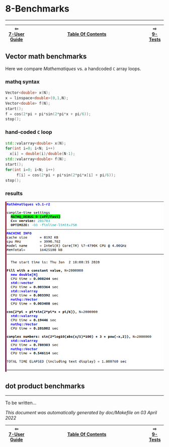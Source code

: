 
# 8-Benchmarks

-------------------------


| ⇦ <br />[7-User Guide](user-guide.md)  | <br />[Table Of Contents](toc.md)<br /> <img width=1000/> | ⇨ <br />[9-Tests](test.md)   |
| ----------- | ----------- | ----------- |


## Vector math benchmarks 

Here we compare _Mathematiques_ vs. a handcoded `C` array loops.

### mathq syntax 
```C++
Vector<double> x(N);
x = linspace<double>(0,1,N);
Vector<double> f(N);
start();
f = cos(2*pi + pi*sin(2*pi*x + pi/6));
stop();
```

### hand-coded `C` loop 
```C++
std::valarray<double> x(N);
for(int i=0; i<N; i++)
  x[i] = double(i)/double(N-1);
std::valarray<double> f(N);
start();
for(int i=0; i<N; i++)
     f[i] = cos(2*pi + pi*sin(2*pi*x[i] + pi/6));
stop();
```
### results

![benchmarks](../files/benchmark.png)


## dot product benchmarks
---------------------------------------------------------------------------
To be written...



_This document was automatically generated by doc/Makefile on 03 April 2022_


| ⇦ <br />[7-User Guide](user-guide.md)  | <br />[Table Of Contents](toc.md)<br /> <img width=1000/> | ⇨ <br />[9-Tests](test.md)   |
| ----------- | ----------- | ----------- |
